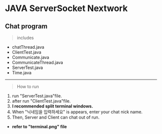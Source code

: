 # JAVA ServerSocket Nextwork
## Chat program

> includes
- chatThread.java
- ClientTest.java
- Communicate.java
- CommunicateThread.java
- ServerTest.java
- Time.java

___
> How to run
1. run "ServerTest.java"file.
2. after run "ClientTest.java"file.
3. **I recommended split terminal windows.**
4. When "닉네임을 입력하세요" is appears, enter your chat nick name.
5. Then, Server and Client can chat out of run.



-  **refer to "terminal.png" file**
